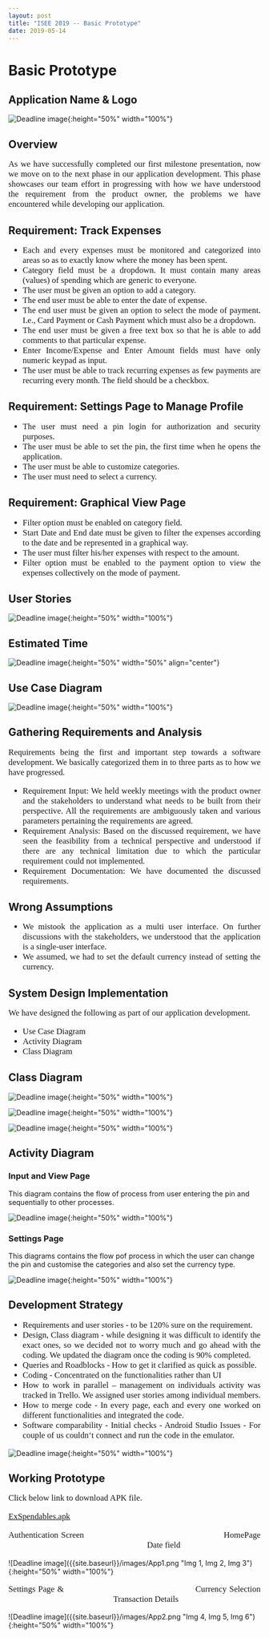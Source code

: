 ```yaml
---
layout: post
title: "ISEE 2019 -- Basic Prototype"
date: 2019-05-14
---
```


# Basic Prototype

## Application Name & Logo

![Deadline image]({{site.baseurl}}/images/logocover.png "Application Logo"){:height="50%" width="100%"}

## **Overview**

<p style="font-family:Times;font-size:120%;text-align:justify"> As we have successfully completed our first milestone presentation, now we move on to the next phase in our application development. This phase showcases our team effort in progressing with how we have understood the requirement from the product owner, the problems we have encountered while developing our application.</p>


## **Requirement: Track Expenses**

<ul style="font-family:Times;font-size:120%;text-align:justify">
<li>Each and every expenses must be monitored and categorized into areas so as to exactly know where the money has been spent.</li>
<li>Category field must be a dropdown. It must contain many areas (values) of spending which are generic to everyone.</li>
<li>The user must be given an option to add a category.</li>
<li>The end user must be able to enter the date of expense.</li>
<li>The end user must be given an option to select the mode of payment. I.e., Card Payment or Cash Payment which must also be a dropdown.</li>
<li>The end user must be given a free text box so that he is able to add comments to that particular expense.</li>
<li>Enter Income/Expense and Enter Amount fields must have only numeric keypad as input.</li>
<li>The user must be able to track recurring expenses as few payments are recurring every month. The field should be a checkbox.</li>
</ul>

## Requirement: Settings Page to Manage Profile
<ul style="font-family:Times;font-size:120%;text-align:justify">
  <li>The user must need a pin login for authorization and security purposes.</li>
  <li>The user must be able to set the pin, the first time when he opens the application.</li>
  <li>The user must be able to customize categories.</li>
  <li>The user must need to select a currency.</li>
 </ul>
 
## Requirement: Graphical View Page
 <ul style="font-family:Times;font-size:120%;text-align:justify">
  <li>Filter option must be enabled on category field.</li>
  <li>Start Date and End date must be given to filter the expenses according to the date and be represented in a graphical way.</li>
  <li>The user must filter his/her expenses with respect to the amount.</li>
  <li>Filter option must be enabled to the payment option to view the expenses collectively on the mode of payment.</li>
</ul>

## User Stories

![Deadline image]({{site.baseurl}}/images/Userstories2.png "User Stories"){:height="50%" width="100%"}

## Estimated Time

![Deadline image]({{site.baseurl}}/images/Estimatedtime.png "Estimated Time"){:height="50%" width="50%" align="center"}

## Use Case Diagram

![Deadline image]({{site.baseurl}}/images/Usecase.png "Use Case"){:height="50%" width="100%"}

## Gathering Requirements and Analysis

<p style="font-family:Times;font-size:120%;text-align:justify">Requirements being the first and important step towards a software development. We basically categorized them in to three parts as to how we have progressed.</p>

<ul style="font-family:Times;font-size:120%;text-align:justify">
  <li>Requirement Input: We held weekly meetings with the product owner and the stakeholders to understand what needs to be built from their perspective. All the requirements are ambiguously taken and various parameters pertaining the requirements are agreed.</li>
 <li>Requirement Analysis: Based on the discussed requirement, we have seen the feasibility from a technical perspective and understood if there are any technical limitation due to which the particular requirement could not implemented.</li>
 <li>Requirement Documentation: We have documented the discussed requirements. </li>
</ul>

## Wrong Assumptions
<ul style="font-family:Times;font-size:120%;text-align:justify">
 <li>We mistook the application as a multi user interface. On further discussions with the stakeholders, we understood that the application is a single-user interface.</li>
 <li>We assumed, we had to set the default currency instead of setting the currency.</li>
</ul>


## System Design Implementation

<p style="font-family:Times;font-size:120%;text-align:justify">We have designed the following as part of our application development.</p>
<ul style="font-family:Times;font-size:120%;text-align:justify">
  <li>Use Case Diagram</li>
  <li>Activity Diagram</li>
  <li>Class Diagram</li>
 </ul>
      
## Class Diagram

![Deadline image]({{site.baseurl}}/images/classdiagram.png "Class Diagram"){:height="50%" width="100%"}

![Deadline image]({{site.baseurl}}/images/C1.png "C1"){:height="50%" width="100%"}

![Deadline image]({{site.baseurl}}/images/C2.png "C2"){:height="50%" width="100%"}

## Activity Diagram

### Input and View Page

This diagram contains the flow of process from user entering the pin and sequentially to other processes.

![Deadline image]({{site.baseurl}}/images/Activity2.png "User Stories"){:height="50%" width="100%"}

### Settings Page

This diagrams contains the flow pof process in which the user can change the pin and customise the categories and also set the currency type.

![Deadline image]({{site.baseurl}}/images/ActivityDiagram2.png "User Stories"){:height="50%" width="100%"}

## Development Strategy

<ul style="font-family:Times;font-size:120%;text-align:justify">
<li>Requirements and user stories - to be 120% sure on the requirement.</li>
<li>Design, Class diagram - while designing it was difficult to identify the exact ones, so we decided not to worry much and go ahead with the coding. We updated the diagram once the coding is 90% completed.</li>
<li>Queries and Roadblocks - How to get it clarified as quick as possible.</li>
<li>Coding - Concentrated on the functionalities rather than UI</li>
<li>How to work in parallel – management on individuals activity was tracked in Trello. We assigned user stories among individual members.</li>
<li>How to merge code - In every page, each and every one worked on different functionalities and integrated the code.</li>
<li>Software comparability - Initial checks - Android Studio Issues - For couple of us couldn‘t connect and run the code in the emulator.</li>
 </ul>

![Deadline image]({{site.baseurl}}/images/Trello2.png "Trello"){:height="50%" width="100%"}

## Working Prototype

<p style="font-family:Times;font-size:120%;text-align:justify"> Click below link to download APK file.</p>
<p style="font-family:Times;font-size:120%;text-align:justify"><a href="https://github.com/DBSE-teaching/isee2019-Sky-Net/blob/Application/APK/app-debug.apk?raw=true">ExSpendables.apk</a></p>

<p style="font-family:Times;font-size:120%;text-align:justify">Authentication Screen &nbsp;&nbsp;&nbsp;&nbsp;&nbsp;&nbsp;&nbsp;&nbsp;&nbsp;&nbsp;&nbsp;&nbsp;&nbsp;&nbsp;&nbsp;&nbsp;&nbsp;&nbsp;&nbsp;&nbsp;&nbsp;&nbsp;&nbsp;&nbsp;&nbsp;&nbsp;&nbsp;&nbsp;&nbsp;&nbsp;&nbsp;&nbsp;&nbsp;&nbsp;&nbsp;&nbsp;&nbsp;&nbsp;&nbsp;&nbsp;&nbsp;&nbsp;&nbsp;&nbsp;&nbsp;&nbsp;&nbsp;&nbsp; HomePage &nbsp;&nbsp;&nbsp;&nbsp;&nbsp;&nbsp;&nbsp;&nbsp;&nbsp;&nbsp;&nbsp;&nbsp;&nbsp;&nbsp;&nbsp;&nbsp;&nbsp;&nbsp;&nbsp;&nbsp;&nbsp;&nbsp;&nbsp;&nbsp;&nbsp;&nbsp;&nbsp;&nbsp;&nbsp;&nbsp;&nbsp;&nbsp;&nbsp;&nbsp;&nbsp;&nbsp;&nbsp;&nbsp;&nbsp;&nbsp;&nbsp;&nbsp;&nbsp;&nbsp;&nbsp;&nbsp;&nbsp;&nbsp; &nbsp;&nbsp;&nbsp;&nbsp;&nbsp;&nbsp;&nbsp;&nbsp;&nbsp;&nbsp;&nbsp;&nbsp;&nbsp;&nbsp;&nbsp;&nbsp; Date field </p>
![Deadline image]({{site.baseurl}}/images/App1.png "Img 1, Img 2, Img 3"){:height="50%" width="100%"}

<p style="font-family:Times;font-size:120%;text-align:justify">Settings Page &&nbsp;&nbsp;&nbsp;&nbsp;&nbsp;&nbsp;&nbsp;&nbsp;&nbsp;&nbsp;&nbsp;&nbsp;&nbsp;&nbsp;&nbsp;&nbsp;&nbsp;&nbsp;&nbsp;&nbsp;&nbsp;&nbsp;&nbsp;&nbsp;&nbsp;&nbsp;&nbsp;&nbsp;&nbsp;&nbsp;&nbsp;&nbsp;&nbsp;&nbsp;&nbsp;&nbsp;&nbsp;&nbsp;&nbsp;&nbsp;&nbsp;&nbsp;&nbsp;&nbsp;&nbsp;&nbsp;&nbsp;&nbsp;Currency Selection &nbsp;&nbsp;&nbsp;&nbsp;&nbsp;&nbsp;&nbsp;&nbsp;&nbsp;&nbsp;&nbsp;&nbsp;&nbsp;&nbsp;&nbsp;&nbsp;&nbsp;&nbsp;&nbsp;&nbsp;&nbsp;&nbsp;&nbsp;&nbsp; &nbsp;&nbsp;&nbsp;&nbsp;&nbsp;&nbsp;&nbsp;&nbsp;&nbsp;&nbsp;&nbsp;&nbsp;&nbsp;&nbsp;&nbsp;&nbsp;&nbsp;&nbsp;&nbsp;&nbsp;&nbsp;&nbsp;&nbsp;&nbsp; Transaction Details </p>
![Deadline image]({{site.baseurl}}/images/App2.png "Img 4, Img 5, Img 6"){:height="50%" width="100%"}
